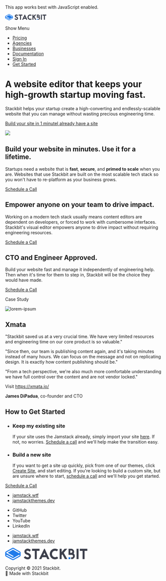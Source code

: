 This app works best with JavaScript enabled.

<a href="/" class="masthead-logo"><img src="/images/logo_alt.svg" alt="Stackbit logo" width="133" height="20" /></a>

<span class="screen-reader-text">Show Menu</span><span class="masthead-menu-icon" aria-hidden="true"></span>

-   [Pricing](/pricing)
-   [Agencies](/agencies)
-   [Businesses](/businesses)
-   [Documentation](https://www.stackbit.com/docs/)
-   [Sign In](https://app.stackbit.com/)
-   <a href="https://app.stackbit.com/create" class="button-component button-component-theme-accent button-component-hollow"><span>Get Started</span></a>

A website editor that keeps your high-growth startup moving fast.
=================================================================

Stackbit helps your startup create a high-converting and endlessly-scalable website that you can manage without wasting precious engineering time.

<a href="https://stackbit.com/create" class="product-hero-cta button-component button-component-theme-accent"><span>Build your site in 1 minute</span></a><a href="https://calendly.com/ryland-stackbit/30min/" class="product-hero-cta button-component button-component-theme-accent button-component-hollow"><span>I already have a site</span></a>

<img src="/images/stackbit-feature-showcase.png" class="product-hero-media" />

Build your website in minutes. Use it for a lifetime.
-----------------------------------------------------

Startups need a website that is **fast**, **secure**, and **primed to scale** when you are. Websites that use Stackbit are built on the most scalable tech stack so you won't have to re-platform as your business grows.

<a href="https://calendly.com/ryland-stackbit/30min/" class="feature-highlight-item-cta button-component button-component-theme-accent button-component-hollow"><span>Schedule a Call</span></a>

Empower anyone on your team to drive impact.
--------------------------------------------

Working on a modern tech stack usually means content editors are dependent on developers, or forced to work with cumbersome interfaces. Stackbit's visual editor empowers anyone to drive impact without requiring engineering resources.

<a href="https://calendly.com/ryland-stackbit/30min/" class="feature-highlight-item-cta button-component button-component-theme-accent button-component-hollow"><span>Schedule a Call</span></a>

CTO and Engineer Approved.
--------------------------

Build your website fast and manage it independently of engineering help. Then when it's time for them to step in, Stackbit will be the choice they would have made.

<a href="https://calendly.com/ryland-stackbit/30min/" class="feature-highlight-item-cta button-component button-component-theme-accent button-component-hollow"><span>Schedule a Call</span></a>

Case Study

<img src="/images/xmata.png" alt="lorem-ipsum" class="feature-highlight-item-image" />

Xmata
-----

"Stackbit saved us at a very crucial time. We have very limited resources and engineering time on our core product is so valuable."

"Since then, our team is publishing content again, and it's taking minutes instead of many hours. We can focus on the message and not on replicating design. It is exactly how content publishing should be."

"From a tech perspective, we're also much more comfortable understanding we have full control over the content and are not vendor locked."

Visit <https://xmata.io/>

**James DiPadua**, co-founder and CTO

How to Get Started
------------------

-   ### Keep my existing site

    If your site uses the Jamstack already, simply import your site [here](https://app.stackbit.com/import). If not, no worries. [Schedule a call](https://calendly.com/ryland-stackbit/30min/) and we'll help make the transition easy.

-   ### Build a new site

    If you want to get a site up quickly, pick from one of our themes, click [Create Site](https://app.stackbit.com/create), and start editing. If you're looking to build a custom site, but are unsure where to start, [schedule a call](https://calendly.com/ryland-stackbit/30min/) and we'll help you get started.



<a href="https://calendly.com/ryland-stackbit/30min/" class="button-component button-component-theme-accent"><span>Schedule a Call</span></a>









-   <a href="https://jamstack.wtf/" class="footer-link-blue">jamstack.wtf</a>
-   <a href="https://jamstackthemes.dev/" class="footer-link-blue">jamstackthemes.dev</a>



<!-- -->

-   <span class="screen-reader-text">GitHub</span>
-   <span class="screen-reader-text">Twitter</span>
-   <span class="screen-reader-text">YouTube</span>
-   <span class="screen-reader-text">LinkedIn</span>

<!-- -->

-   <a href="https://jamstack.wtf/" class="footer-link-blue">jamstack.wtf</a>
-   <a href="https://jamstackthemes.dev/" class="footer-link-blue">jamstackthemes.dev</a>

<a href="/" class="footer-logo"><img src="/images/logo_alt.svg" alt="Stackbit logo" /></a>

Copyright © 2021 Stackbit.  
💖 Made with Stackbit

<img src="https://www.facebook.com/tr?id=2703040533152181&amp;ev=PageView&amp;noscript=1" width="1" height="1" />
